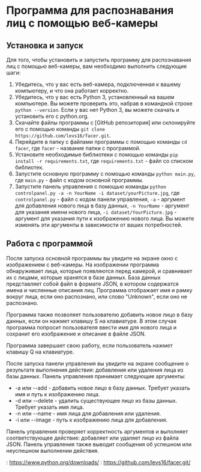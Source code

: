 # Программа для распознавания лиц с помощью веб-камеры

## Установка и запуск

Для того, чтобы установить и запустить программу для распознавания лиц с помощью веб-камеры, вам необходимо выполнить следующие шаги:

1. Убедитесь, что у вас есть веб-камера, подключенная к вашему компьютеру, и что она работает корректно.
2. Убедитесь, что у вас есть Python 3, установленный на вашем компьютере. Вы можете проверить это, набрав в командной строке `python --version`. Если у вас нет Python 3, вы можете скачать и установить его с python.org.
3. Скачайте файлы программы с [GitHub репозитория] или склонируйте его с помощью команды `git clone https://github.com/levs16/facer.git`.
4. Перейдите в папку с файлами программы с помощью команды `cd facer`, где `facer` - название папки с программой.
5. Установите необходимые библиотеки с помощью команды `pip install -r requirements.txt`, где `requirements.txt` - файл со списком библиотек.
6. Запустите основную программу с помощью команды `python main.py`, где `main.py` - файл с кодом основной программы.
7. Запустите панель управления с помощью команды `python controlpanel.py -a -n YourName -i dataset/yourPicture.jpg`, где `controlpanel.py` - файл с кодом панели управления, `-a` - аргумент для добавления нового лица в базу данных, `-n YourName` - аргумент для указания имени нового лица, `-i dataset/YourPicture.jpg` - аргумент для указания пути к изображению нового лица. Вы можете изменять эти аргументы в зависимости от ваших потребностей.

## Работа с программой

После запуска основной программы вы увидите на экране окно с изображением с веб-камеры. На изображении программа обнаруживает лица, которые появляются перед камерой, и сравнивает их с лицами, которые хранятся в базе данных. База данных представляет собой файл в формате JSON, в котором содержатся имена и численные описания лиц. Программа отображает имя и рамку вокруг лица, если оно распознано, или слово "Unknown", если оно не распознано.

Программа также позволяет пользователю добавить новое лицо в базу данных, если он нажмет клавишу S на клавиатуре. В этом случае программа попросит пользователя ввести имя для нового лица и сохранит его изображение и описание в файле JSON.

Программа завершает свою работу, если пользователь нажмет клавишу Q на клавиатуре.

После запуска панели управления вы увидите на экране сообщение о результате выполнения действия: добавления или удаления лица из базы данных. Панель управления принимает следующие аргументы:

- -a или --add - добавить новое лицо в базу данных. Требует указать имя и путь к изображению лица.
- -d или --delete - удалить существующее лицо из базы данных. Требует указать имя лица.
- -n или --name - имя лица для добавления или удаления.
- -i или --image - путь к изображению лица для добавления.

Панель управления проверяет корректность аргументов и выполняет соответствующее действие: добавляет или удаляет лицо из файла JSON. Панель управления также выводит сообщения об успешном или неуспешном выполнении действия.

: https://www.python.org/downloads/
: https://github.com/levs16/facer.git/